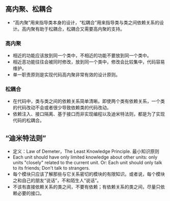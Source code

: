 ## 高内聚、松耦合
- “高内聚”用来指导类本身的设计，“松耦合”用来指导类与类之间依赖关系的设计。高内聚有助于松耦合，松耦合又需要高内聚的支持。

### 高内聚
- 相近的功能应该放到同一个类中，不相近的功能不要放到同一个类中。
- 相近恶功能往往会被同时修改，放到同一个类中，修改会比较集中，代码容易维护。
- 单一职责原则是实现代码高内聚非常有效的设计原则。

### 松耦合
- 在代码中，类与类之间的依赖关系简单清晰。即使两个类有依赖关系，一个类的代码改动不会或者很少导致依赖类的代码改动。
- 依赖注入、接口隔离、基于接口而非实现编程以及迪米特法则，都是为了实现代码的松耦合。

## “迪米特法则”
- 定义：Law of Demeter，The Least Knowledge Principle. 最小知识原则
- Each unit should have only limited knowledge about other units: only units "closely" related to the current unit. Or: Each unit should only talk to its friends; Don't talk to strangers.
- 每个模块只应该了解那些与它关系密切的模块的有限知识。或者说，每个模块之和自己的朋友“说话”，不和陌生人“说话”。
- 不该有直接依赖关系的类之间，不要有依赖；有依赖关系的类之间，尽量只依赖必要的接口。